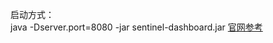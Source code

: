 启动方式： <br>
java -Dserver.port=8080 -jar sentinel-dashboard.jar
[官网参考](https://github.com/alibaba/Sentinel/wiki/%E6%8E%A7%E5%88%B6%E5%8F%B0)
